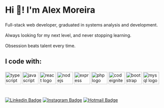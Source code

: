 <h1 align="left">Hi 👋! I'm Alex Moreira</h1>

###

<p align="left">
  Full-stack web developer, graduated in systems analysis and development.
  <br>
  <br>
  Always looking for my next level, and never stopping learning.
  <br>
  <br>
  Obsession beats talent every time.
 </p>

###

<h2 align="left">I code with:</h2>

###

<div align="left">
  <img src="https://cdn.jsdelivr.net/gh/devicons/devicon/icons/typescript/typescript-original.svg" height="40" width="52" alt="typescript logo"  />
  <img src="https://cdn.jsdelivr.net/gh/devicons/devicon/icons/javascript/javascript-original.svg" height="40" width="52" alt="javascript logo"  />
  <img src="https://cdn.jsdelivr.net/gh/devicons/devicon/icons/react/react-original.svg" height="40" width="52" alt="react logo"  />
  <img src="https://cdn.jsdelivr.net/gh/devicons/devicon/icons/nodejs/nodejs-original.svg" height="40" width="52" alt="nodejs logo"  />
  <img src="https://cdn.jsdelivr.net/gh/devicons/devicon/icons/express/express-original-wordmark.svg" height="40" width="52" alt="express logo"  />
  <img src="https://cdn.jsdelivr.net/gh/devicons/devicon/icons/php/php-original.svg" height="40" width="52" alt="php logo"  />
  <img src="https://cdn.jsdelivr.net/gh/devicons/devicon/icons/codeigniter/codeigniter-plain.svg" height="40" width="52" alt="codeigniter logo"  />
  <img src="https://cdn.jsdelivr.net/gh/devicons/devicon/icons/bootstrap/bootstrap-original.svg" height="40" width="52" alt="bootstrap logo"  />
  <img src="https://cdn.jsdelivr.net/gh/devicons/devicon/icons/mysql/mysql-original.svg" height="40" width="52" alt="mysql logo"  />
</div>
 
<br>

###  

[![Linkedin Badge](https://img.shields.io/badge/-Alex%20Moreira%20de%20Andrade-0078D4?logo=linkedin&logoColor=white&style=flat-square&link=https://www.linkedin.com/in/alex-moreira-de-andrade/)](https://www.linkedin.com/in/alex-moreira-de-andrade/) 
[![Instagram Badge](https://img.shields.io/badge/-Alex%20Moreira%20de%20Andrade-0078D4?logo=instagram&logoColor=white&style=flat-square&link=https://www.instagram.com/alex__moreira0/)](https://www.instagram.com/alex__moreira0/) 
[![Hotmail Badge](https://img.shields.io/badge/-alex.moreira.andrade@hotmail.com-0078D4?logo=microsoftoutlook&logoColor=white&style=flat-square)](mailto:alex.moreira.andrade@hotmail.com)



  
<!--
[![Hotmail Badge](https://img.shields.io/badge/-alex.moreira.andrade@hotmail.com-0078D4?logo=microsoftoutlook)](mailto:alex.moreira.andrade@hotmail.com)
-->

###  
  
  
<!--

<div align="left">
<h1 align="left">✌ Alex Moreira de Andrade</h1>
- Formado em Análise e Desenvolvimento de Sistemas
- Sempre em busca do meu próximo nível
- Desenvolvedor FullStack Júnior
<br>

## 🛠 &nbsp;Trabalho com

![HTML](https://img.shields.io/badge/-HTML-05122A?style=flat&logo=HTML5)&nbsp;
![CSS](https://img.shields.io/badge/-CSS-05122A?style=flat&logo=CSS3&logoColor=1572B6)&nbsp;
![JavaScript](https://img.shields.io/badge/-JavaScript-05122A?style=flat&logo=javascript)&nbsp;
![Php](https://img.shields.io/badge/-Php-05122A?style=flat&logo=php)&nbsp;
![CodeIgniter 4](https://img.shields.io/badge/-CodeIgniter-05122A?style=flat&logo=codeigniter)&nbsp;
![Node.js](https://img.shields.io/badge/-Node.js-05122A?style=flat&logo=node.js)&nbsp;
![JQuery](https://img.shields.io/badge/-JQuery-05122A?style=flat&logo=jquery)&nbsp;
![MySql](https://img.shields.io/badge/-MySql-05122A?style=flat&logo=mysql)&nbsp;
![Git](https://img.shields.io/badge/-Git-05122A?style=flat&logo=git)&nbsp;
![GitHub](https://img.shields.io/badge/-GitHub-05122A?style=flat&logo=github)&nbsp;
![Visual Studio Code](https://img.shields.io/badge/-Visual%20Studio%20Code-05122A?style=flat&logo=visual-studio-code&logoColor=007ACC)&nbsp;


## 👨‍💻 &nbsp; Estou estudando
![React](https://img.shields.io/badge/-React-05122A?style=flat&logo=react)&nbsp;
![TypeScript](https://img.shields.io/badge/-TypeScript-05122A?style=flat&logo=typescript)&nbsp;
![PostgreSQL](https://img.shields.io/badge/-PostgreSQL-05122A?style=flat&logo=postgresql)&nbsp;
![Docker](https://img.shields.io/badge/-Docker-05122A?style=flat&logo=docker)&nbsp;

<br>

## 😄 &nbsp;Links

<p align="left" style="background:red">
<a href="https://www.linkedin.com/in/alex-moreira-de-andrade-539a52203" target="_blank">
  <img align="center" src="https://img.shields.io/badge/-AlexMoreira-05122A?style=flat&logo=linkedin" alt="linkedin"/>
</a>
<a href="https://www.instagram.com/alex__moreira0/" target="_blank">
 <img align="center" src="https://img.shields.io/badge/-alex__moreira0-05122A?style=flat&logo=instagram" alt="instagram"/>
</a>
</p>
</div>

**AlexMoreira01/AlexMoreira01** is a ✨ _special_ ✨ repository because its `README.md` (this file) appears on your GitHub profile.

Here are some ideas to get you started:

- 🔭 I’m currently working on ...
- 🌱 I’m currently learning ...
- 👯 I’m looking to collaborate on ...
- 🤔 I’m looking for help with ...
- 💬 Ask me about ...
- 📫 How to reach me: ...
- 😄 Pronouns: ...
- ⚡ Fun fact: ...
-->

